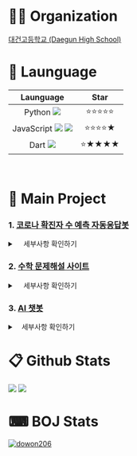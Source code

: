 # 👨‍💻 Organization

[대건고등학교 (Daegun High School)](https://daegun.dge.hs.kr/daegunh/main.do?sysId=daegunh)


# 📜 Launguage


|**Launguage**|Star|
|:--:|:--:|
| Python <img src="https://img.shields.io/badge/Python-black?&logo=python"/>| ⭐⭐⭐⭐⭐|
| JavaScript <img src="https://img.shields.io/badge/JS-black?style=flat&logo=javascript"/> <img src="https://img.shields.io/badge/React-black?style=flat&logo=React"/>|⭐⭐⭐⭐★|
|Dart <img src="https://img.shields.io/badge/Dart-black?style=flat&logo=Dart&logoColor=skyblue"/>|⭐★★★★|

<br />

# 📂 Main Project


### 1. [코로나 확진자 수 예측 자동응답봇](https://github.com/II-DW/Predict_Bot)

<details>
<summary> &nbsp; &nbsp; 세부사항 확인하기 </summary>
<div markdown='1'>

|**Label**|Value|
|:--:|:--:|
|📜 Launguage| <img src="https://img.shields.io/badge/Python-black?&logo=python"/>|
|🖥 Module|  <img src="https://img.shields.io/badge/Discord-black?&logo=discord"/> <img src="https://img.shields.io/badge/Plotly-black?&logo=plotly"/> <img src="https://img.shields.io/badge/scikitlearn-black?&logo=scikitlearn"/>|
|📅 Term|2022.11.18 ~ 2022.12.17|
|✔ Result| -|

</div>
</details>

### 2. [수학 문제해설 사이트](https://github.com/II-DW/Math-Answer)

<details>
<summary> &nbsp; &nbsp; 세부사항 확인하기 </summary>
<div markdown='1'>

|**Label**|Value|
|:--:|:--:|
|📜 Launguage| <img src="https://img.shields.io/badge/JS-black?&logo=javascript"/>|
|🖥 Module|  <img src="https://img.shields.io/badge/React-black?&logo=React"/>|
|📅 Term|2023.05.07 ~ 2023.07.04|
|✔ Result| 92 Users 👥 |

</div>
</details>

### 3. [AI 챗봇](https://github.com/II-DW/AiChatBot)

<details>
<summary> &nbsp;&nbsp; 세부사항 확인하기 </summary>
<div markdown='1'>

|**Label**|Value|
|:--:|:--:|
|📜 Launguage| <img src="https://img.shields.io/badge/Python-black?&logo=python"/>|
|🖥 Module|  <img src="https://img.shields.io/badge/Tensorflow-black?&logo=Tensorflow"/> |
|📅 Term|2023.03.04 ~ |
|✔ Result| -|

</div>
</details>

# 📋 Github Stats


<img src="https://github-readme-stats.vercel.app/api/top-langs/?username=II-DW&layout=compact">
<img src="https://github-readme-stats.vercel.app/api?username=II-DW&show_icons=true">

# ⌨ BOJ Stats


[![dowon206](http://mazassumnida.wtf/api/v2/generate_badge?boj=dowon206)](https://solved.ac/dowon206)

